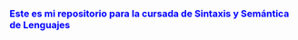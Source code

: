 <h3 style="color:blue"> Este es mi repositorio para la cursada de Sintaxis y Semántica de Lenguajes </h1>
